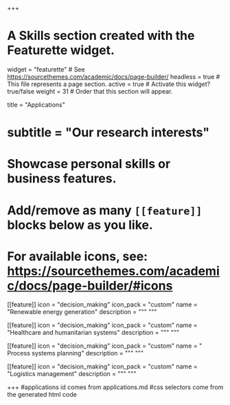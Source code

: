 +++
# A Skills section created with the Featurette widget.
widget = "featurette"  # See https://sourcethemes.com/academic/docs/page-builder/
headless = true  # This file represents a page section.
active = true  # Activate this widget? true/false
weight = 31 # Order that this section will appear.

title = "Applications"
# subtitle = "Our research interests"

# Showcase personal skills or business features.
#
# Add/remove as many `[[feature]]` blocks below as you like.
#
# For available icons, see: https://sourcethemes.com/academic/docs/page-builder/#icons


[[feature]]
  icon = "decision_making"
  icon_pack = "custom"
  name = "Renewable energy generation"
  description = """
  """
  
  
  [[feature]]
  icon = "decision_making"
  icon_pack = "custom"
  name = "Healthcare and humanitarian systems"
  description = """
  """
  
  [[feature]]
  icon = "decision_making"
  icon_pack = "custom"
  name = "  Process systems planning"
  description = """
  """
  
  
   [[feature]]
  icon = "decision_making"
  icon_pack = "custom"
  name = "Logistics management"
  description = """
  """

  
  
  
+++
#applications id comes from applications.md
#css selectors come from the generated html code
<style>
    #applications .row.featurette {justify-content: center}
    #applications  .row.featurette .col-12:nth-child(3), 
    #applications  .row.featurette .col-12:nth-child(4), 
    #applications  .row.featurette .col-12:nth-child(5), 
    #applications  .row.featurette .col-12:nth-child(6) {
    max-width: 100% !important;
    flex: 0 0 25%; }
 </style>

